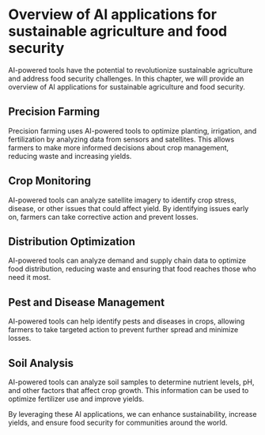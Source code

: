 # Overview of AI applications for sustainable agriculture and food security

AI-powered tools have the potential to revolutionize sustainable agriculture and address food security challenges. In this chapter, we will provide an overview of AI applications for sustainable agriculture and food security.

Precision Farming
-----------------

Precision farming uses AI-powered tools to optimize planting, irrigation, and fertilization by analyzing data from sensors and satellites. This allows farmers to make more informed decisions about crop management, reducing waste and increasing yields.

Crop Monitoring
---------------

AI-powered tools can analyze satellite imagery to identify crop stress, disease, or other issues that could affect yield. By identifying issues early on, farmers can take corrective action and prevent losses.

Distribution Optimization
-------------------------

AI-powered tools can analyze demand and supply chain data to optimize food distribution, reducing waste and ensuring that food reaches those who need it most.

Pest and Disease Management
---------------------------

AI-powered tools can help identify pests and diseases in crops, allowing farmers to take targeted action to prevent further spread and minimize losses.

Soil Analysis
-------------

AI-powered tools can analyze soil samples to determine nutrient levels, pH, and other factors that affect crop growth. This information can be used to optimize fertilizer use and improve yields.

By leveraging these AI applications, we can enhance sustainability, increase yields, and ensure food security for communities around the world.

